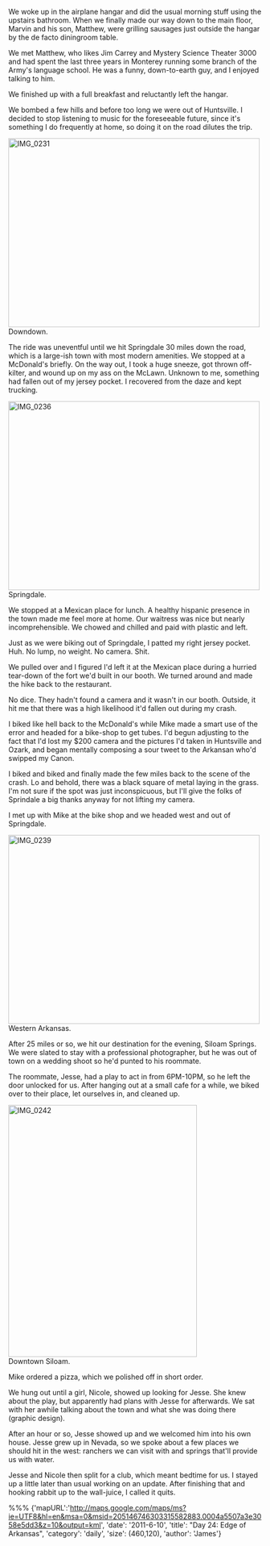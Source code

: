     
We woke up in the airplane hangar and did the usual morning stuff using the
upstairs bathroom. When we finally made our way down to the main floor, Marvin
and his son, Matthew, were grilling sausages just outside the hangar by the de
facto diningroom table.

We met Matthew, who likes Jim Carrey and Mystery Science Theater 3000 and had
spent the last three years in Monterey running some branch of the Army's
language school. He was a funny, down-to-earth guy, and I enjoyed talking to
him.

We finished up with a full breakfast and reluctantly left the hangar.

We bombed a few hills and before too long we were out of Huntsville. I decided
to stop listening to music for the foreseeable future, since it's something I do
frequently at home, so doing it on the road dilutes the trip.
                                
<div class="imageWithCaption">
<a href="http://www.flickr.com/photos/62630874@N02/5826580738/" title="IMG_0231 by james.ob, on Flickr"><img src="http://farm3.static.flickr.com/2448/5826580738_2b27b2f612.jpg" width="500" height="375" alt="IMG_0231"></a>
	<div class="imageCaption">
		Downdown.
	</div>
</div>
     
The ride was uneventful until we hit Springdale 30 miles down the road, which is
a large-ish town with most modern amenities. We stopped at a McDonald's briefly.
On the way out, I took a huge sneeze, got thrown off-kilter, and wound up on my
ass on the McLawn. Unknown to me, something had fallen out of my jersey
pocket. I recovered from the daze and kept trucking.
                                
<div class="imageWithCaption">
<a href="http://www.flickr.com/photos/62630874@N02/5826021319/" title="IMG_0236 by james.ob, on Flickr"><img src="http://farm3.static.flickr.com/2601/5826021319_36b9cdbfee.jpg" width="500" height="375" alt="IMG_0236"></a>
	<div class="imageCaption">
		Springdale. 
	</div>
</div>
     
We stopped at a Mexican place for lunch. A healthy hispanic presence in the town
made me feel more at home. Our waitress was nice but nearly incomprehensible. We
chowed and chilled and paid with plastic and left.

Just as we were biking out of Springdale, I patted my right jersey pocket. Huh.
No lump, no weight. No camera. Shit.

We pulled over and I figured I'd left it at the Mexican place during a hurried
tear-down of the fort we'd built in our booth. We turned around and made the
hike back to the restaurant.

No dice. They hadn't found a camera and it wasn't in our booth. Outside, it hit
me that there was a high likelihood it'd fallen out during my crash. 

I biked like hell back to the McDonald's while Mike made a smart use of the
error and headed for a bike-shop to get tubes. I'd begun adjusting to the fact
that I'd lost my $200 camera and the pictures I'd taken in Huntsville and Ozark,
and began mentally composing a sour tweet to the Arkansan who'd
swipped my Canon.

I biked and biked and finally made the few miles back to the scene of the crash.
Lo and behold, there was a black square of metal laying in the grass. I'm not
sure if the spot was just inconspicuous, but I'll give the folks of Sprindale a
big thanks anyway for not lifting my camera.

I met up with Mike at the bike shop and we headed west and out of Springdale.
                                                       
<div class="imageWithCaption">
<a href="http://www.flickr.com/photos/62630874@N02/5826027675/" title="IMG_0239 by james.ob, on Flickr"><img src="http://farm3.static.flickr.com/2513/5826027675_0502b63031.jpg" width="500" height="375" alt="IMG_0239"></a>
	<div class="imageCaption">
		Western Arkansas.
	</div>
</div>
     
After 25 miles or so, we hit our destination for the evening, Siloam Springs. We
were slated to stay with a professional photographer, but he was out of town on
a wedding shoot so he'd punted to his roommate.

The roommate, Jesse, had a play to act in from 6PM-10PM, so he left the door
unlocked for us. After hanging out at a small cafe for a while, we biked over to
their place, let ourselves in, and cleaned up. 
                                
<div class="imageWithCaption">
<a href="http://www.flickr.com/photos/62630874@N02/5826031037/" title="IMG_0242 by james.ob, on Flickr"><img src="http://farm4.static.flickr.com/3223/5826031037_ea82a34f6f.jpg" width="375" height="500" alt="IMG_0242"></a>
	<div class="imageCaption">
		Downtown Siloam.
	</div>
</div>
     
Mike ordered a pizza, which we polished off in short order.

We hung out until a girl, Nicole, showed up looking for Jesse. She knew about
the play, but apparently had plans with Jesse for afterwards. We sat with her
awhile talking about the town and what she was doing there (graphic design).

After an hour or so, Jesse showed up and we welcomed him into his own house.
Jesse grew up in Nevada, so we spoke about a few places we should hit in
the west: ranchers we can visit with and springs that'll provide us with water.

Jesse and Nicole then split for a club, which meant bedtime for us. I stayed
up a little later than usual working on an update. After finishing that and
hooking rabbit up to the wall-juice, I called it quits.
     
%%%
{'mapURL':'http://maps.google.com/maps/ms?ie=UTF8&hl=en&msa=0&msid=205146746303315582883.0004a5507a3e3058e5dd3&z=10&output=kml',
 'date': '2011-6-10',
 'title': "Day 24: Edge of Arkansas",
 'category': 'daily',
 'size': (460,120),
 'author': 'James'}                                  
